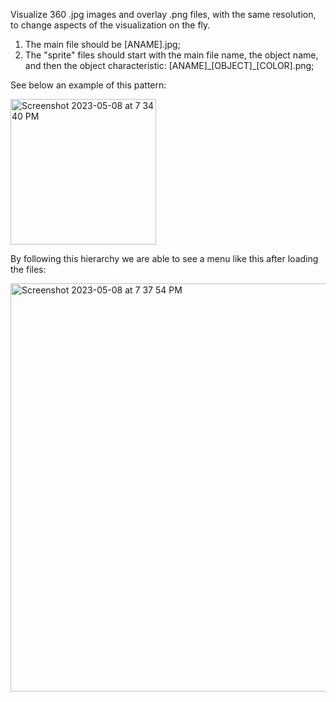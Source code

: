 Visualize 360 .jpg images and overlay .png files, with the same resolution, to change aspects of the visualization on the fly.

1. The main file should be [ANAME].jpg;
2. The "sprite" files should start with the main file name, the object name, and then the object characteristic: [ANAME]\_[OBJECT]\_[COLOR].png;

See below an example of this pattern:

<img width="233" alt="Screenshot 2023-05-08 at 7 34 40 PM" src="https://user-images.githubusercontent.com/6090596/236952480-810915c2-a99e-436c-afe2-b2f31d25d94f.png">


By following this hierarchy we are able to see a menu like this after loading the files:

<img width="653" alt="Screenshot 2023-05-08 at 7 37 54 PM" src="https://user-images.githubusercontent.com/6090596/236952788-b2124a51-31af-4544-8828-bc2903f773be.png">
